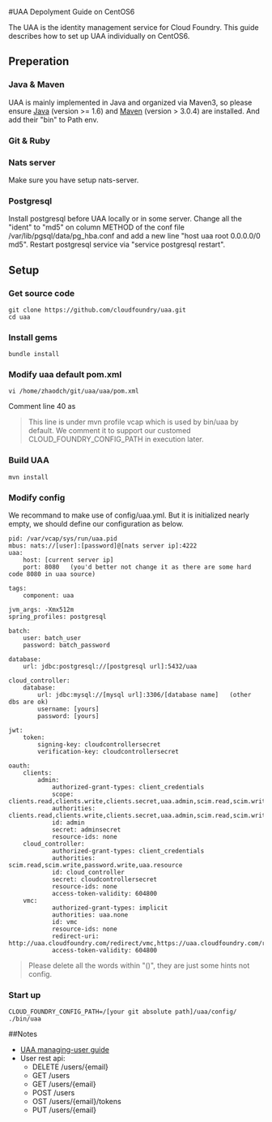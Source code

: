 #UAA Depolyment Guide on CentOS6

The UAA is the identity management service for Cloud Foundry.
This guide describes how to set up UAA individually on CentOS6. 

## Preperation
### Java & Maven 
UAA is mainly implemented in Java and organized via Maven3, so please ensure [Java](http://www.oracle.com/technetwork/java/javase/downloads) (version >= 1.6) and [Maven](http://maven.apache.org/download.cgi) (version > 3.0.4) are installed. And add their "bin" to Path env.

### Git & Ruby 

### Nats server
Make sure you have setup nats-server.

### Postgresql
Install postgresql before UAA locally or in some server. Change all the "ident" to "md5" on column METHOD of the conf file /var/lib/pgsql/data/pg_hba.conf and add a new line "host uaa root 0.0.0.0/0 md5".
Restart postgresql service via "service postgresql restart".

## Setup
### Get source code

    git clone https://github.com/cloudfoundry/uaa.git
	cd uaa
	
### Install gems

	bundle install

### Modify uaa default pom.xml
	
	vi /home/zhaodch/git/uaa/uaa/pom.xml
Comment line 40 as 
	<!--<CLOUD_FOUNDRY_CONFIG_PATH>${project.basedir}/src/test/resources/test/profiles/vcap</CLOUD_FOUNDRY_CONFIG_PATH>-->
> This line is under mvn profile vcap which is used by bin/uaa by default. We comment it to support our customed CLOUD_FOUNDRY_CONFIG_PATH in execution later.

### Build UAA
	
	mvn install

### Modify config
We recommand to make use of config/uaa.yml. But it is initialized nearly empty, we should define our configuration as below.
	
	pid: /var/vcap/sys/run/uaa.pid
	mbus: nats://[user]:[password]@[nats server ip]:4222
	uaa:
		host: [current server ip]
		port: 8080   (you'd better not change it as there are some hard code 8080 in uaa source)

	tags:
		component: uaa

	jvm_args: -Xmx512m
	spring_profiles: postgresql

	batch:
		user: batch_user
		password: batch_password

	database:
		url: jdbc:postgresql://[postgresql url]:5432/uaa

	cloud_controller:
		database:
			url: jdbc:mysql://[mysql url]:3306/[database name]   (other dbs are ok)
			username: [yours]
			password: [yours]

	jwt:
		token:
			signing-key: cloudcontrollersecret
			verification-key: cloudcontrollersecret

	oauth:
		clients:
			admin:
				authorized-grant-types: client_credentials
				scope: clients.read,clients.write,clients.secret,uaa.admin,scim.read,scim.write
				authorities: clients.read,clients.write,clients.secret,uaa.admin,scim.read,scim.write
				id: admin
				secret: adminsecret
				resource-ids: none
		cloud_controller:
				authorized-grant-types: client_credentials
				authorities: scim.read,scim.write,password.write,uaa.resource
				id: cloud_controller
				secret: cloudcontrollersecret
				resource-ids: none
				access-token-validity: 604800
		vmc:
				authorized-grant-types: implicit
				authorities: uaa.none
				id: vmc
				resource-ids: none
				redirect-uri: http://uaa.cloudfoundry.com/redirect/vmc,https://uaa.cloudfoundry.com/redirect/vmc
				access-token-validity: 604800

>Please delete all the words within "()", they are just some hints not config.

### Start up 

	CLOUD_FOUNDRY_CONFIG_PATH=/[your git absolute path]/uaa/config/ ./bin/uaa

##Notes
* [UAA managing-user guide](http://cloudfoundry.github.com/docs/running/managing-users/)
* User rest api:
	* DELETE /users/{email}
	* GET /users
	* GET /users/{email}
	* POST /users
	* OST /users/{email}/tokens
	* PUT /users/{email}
